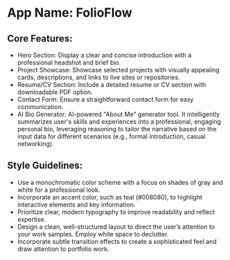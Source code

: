# **App Name**: FolioFlow

## Core Features:

- Hero Section: Display a clear and concise introduction with a professional headshot and brief bio.
- Project Showcase: Showcase selected projects with visually appealing cards, descriptions, and links to live sites or repositories.
- Resume/CV Section: Include a detailed resume or CV section with downloadable PDF option.
- Contact Form: Ensure a straightforward contact form for easy communication.
- AI Bio Generator: AI-powered "About Me" generator tool. It intelligently summarizes user's skills and experiences into a professional, engaging personal bio, leveraging reasoning to tailor the narrative based on the input data for different scenarios (e.g., formal introduction, casual networking).

## Style Guidelines:

- Use a monochromatic color scheme with a focus on shades of gray and white for a professional look.
- Incorporate an accent color, such as teal (#008080), to highlight interactive elements and key information.
- Prioritize clear, modern typography to improve readability and reflect expertise.
- Design a clean, well-structured layout to direct the user’s attention to your work samples. Employ white space to declutter.
- Incorporate subtle transition effects to create a sophisticated feel and draw attention to portfolio work.